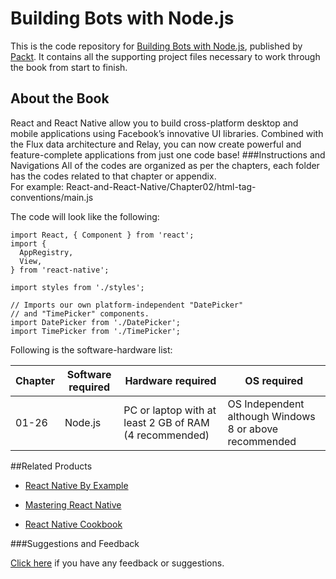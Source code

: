 # Building Bots with Node.js
This is the code repository for [Building Bots with Node.js](https://www.packtpub.com/web-development/react-and-react-native), published by [Packt](https://www.packtpub.com/). It contains all the supporting project files necessary to work through the book from start to finish.
## About the Book
React and React Native allow you to build cross-platform desktop and mobile applications using Facebook’s innovative UI libraries. Combined with the Flux data architecture and Relay, you can now create powerful and feature-complete applications from just one code base!
###Instructions and Navigations
All of the codes are organized as per the chapters, each folder has the codes related to that chapter or appendix.                   
For example: React-and-React-Native/Chapter02/html-tag-conventions/main.js

The code will look like the following:
```
import React, { Component } from 'react'; 
import { 
  AppRegistry, 
  View, 
} from 'react-native'; 
 
import styles from './styles'; 
 
// Imports our own platform-independent "DatePicker" 
// and "TimePicker" components. 
import DatePicker from './DatePicker'; 
import TimePicker from './TimePicker';
```

Following is the software-hardware list:

| Chapter  | Software required | Hardware required | OS required |
| ------------- | ------------- | ------------- | ------------- |
| 01-26 | Node.js | PC or laptop with at least 2 GB of RAM (4 recommended) | OS Independent although Windows 8 or above recommended |

##Related Products
 
  
* [React Native By Example](https://www.packtpub.com/application-development/react-native-example?utm_source=github&utm_medium=repository&utm_campaign=9781786464750)
  
  
* [Mastering React Native](https://www.packtpub.com/web-development/mastering-react-native?utm_source=github&utm_medium=repository&utm_campaign=9781785885785)
  
  
* [React Native Cookbook](https://www.packtpub.com/application-development/react-native-cookbook?utm_source=github&utm_medium=repository&utm_campaign=9781786462558)
  
 

###Suggestions and Feedback
  
[Click here](https://docs.google.com/forms/d/e/1FAIpQLSe5qwunkGf6PUvzPirPDtuy1Du5Rlzew23UBp2S-P3wB-GcwQ/viewform) if you have any feedback or suggestions.
